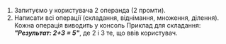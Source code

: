 1. Запитуємо у користувача 2 операнда (2 промти).
2. Написати всі операції (складання, віднімання, множення, ділення). Кожна операція виводить у консоль Приклад для складання: _**"Результат: 2+3 = 5"**_, де 2 і 3 те, що ввів користувач.